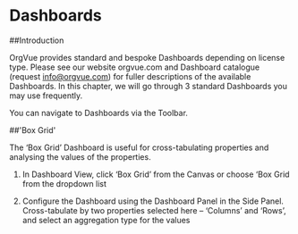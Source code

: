 # Dashboards

##Introduction

OrgVue provides standard and bespoke Dashboards depending on license type. Please see our website orgvue.com and Dashboard catalogue (request info@orgvue.com) for fuller descriptions of the available Dashboards. In this chapter, we will  go through 3 standard Dashboards you may use frequently.

You can navigate to Dashboards via the Toolbar.

##'Box Grid'

The ‘Box Grid’ Dashboard is useful for cross-tabulating properties and analysing the values of the properties.

1) In Dashboard View, click ‘Box Grid’ from the Canvas or choose ‘Box Grid from the dropdown list

2) Configure the Dashboard using the Dashboard Panel in the Side Panel. Cross-tabulate by two properties selected here – ‘Columns’ and ‘Rows’, and select an aggregation type for the values


